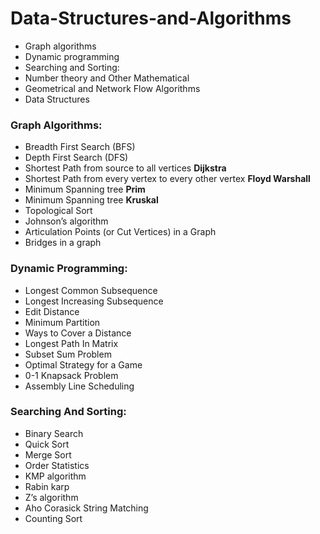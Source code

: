 # Data-Structures-and-Algorithms
- Graph algorithms
- Dynamic programming
- Searching and Sorting:
- Number theory and Other Mathematical
- Geometrical and Network Flow Algorithms
- Data Structures

### Graph Algorithms:

- Breadth First Search (BFS)
- Depth First Search (DFS)
- Shortest Path from source to all vertices **Dijkstra**
- Shortest Path from every vertex to every other vertex **Floyd Warshall**
- Minimum Spanning tree **Prim**
- Minimum Spanning tree **Kruskal**
- Topological Sort
- Johnson’s algorithm
- Articulation Points (or Cut Vertices) in a Graph
- Bridges in a graph 

### Dynamic Programming:

- Longest Common Subsequence
- Longest Increasing Subsequence
- Edit Distance
- Minimum Partition
- Ways to Cover a Distance
- Longest Path In Matrix
- Subset Sum Problem
- Optimal Strategy for a Game
- 0-1 Knapsack Problem
- Assembly Line Scheduling


### Searching And Sorting:

- Binary Search
- Quick Sort
- Merge Sort
- Order Statistics
- KMP algorithm
- Rabin karp
- Z’s algorithm
- Aho Corasick String Matching
- Counting Sort
